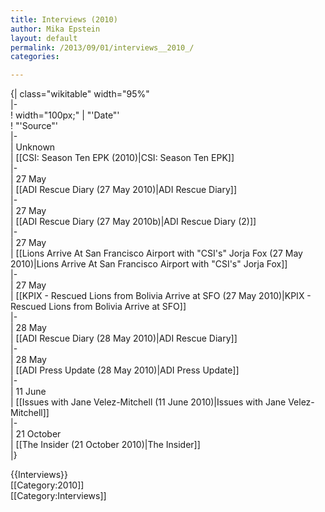 ```yaml
---
title: Interviews (2010)
author: Mika Epstein
layout: default
permalink: /2013/09/01/interviews__2010_/
categories:

---
```

{| class="wikitable" width="95%"  
|-  
! width="100px;" | "'Date"'  
! "'Source"'  
|-  
| Unknown  
| [[CSI: Season Ten EPK (2010)|CSI: Season Ten EPK]]  
|-  
| 27 May  
| [[ADI Rescue Diary (27 May 2010)|ADI Rescue Diary]]  
|-  
| 27 May  
| [[ADI Rescue Diary (27 May 2010b)|ADI Rescue Diary (2)]]  
|-  
| 27 May  
| [[Lions Arrive At San Francisco Airport with "CSI's" Jorja Fox (27 May 2010)|Lions Arrive At San Francisco Airport with "CSI's" Jorja Fox]]  
|-  
| 27 May  
| [[KPIX - Rescued Lions from Bolivia Arrive at SFO (27 May 2010)|KPIX - Rescued Lions from Bolivia Arrive at SFO]]  
|-  
| 28 May  
| [[ADI Rescue Diary (28 May 2010)|ADI Rescue Diary]]  
|-  
| 28 May  
| [[ADI Press Update (28 May 2010)|ADI Press Update]]  
|-  
| 11 June  
| [[Issues with Jane Velez-Mitchell (11 June 2010)|Issues with Jane Velez-Mitchell]]  
|-  
| 21 October  
| [[The Insider (21 October 2010)|The Insider]]  
|}

{{Interviews}}  
[[Category:2010]]  
[[Category:Interviews]]